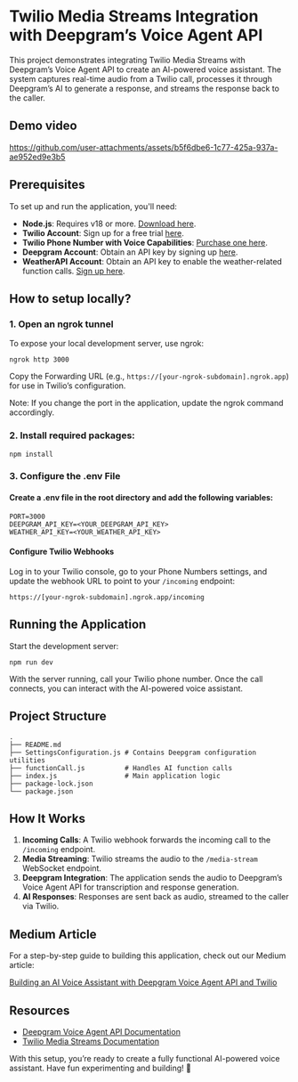 # Twilio Media Streams Integration with Deepgram’s Voice Agent API

This project demonstrates integrating Twilio Media Streams with Deepgram’s Voice Agent API to create an AI-powered voice assistant. The system captures real-time audio from a Twilio call, processes it through Deepgram’s AI to generate a response, and streams the response back to the caller.

## Demo video

https://github.com/user-attachments/assets/b5f6dbe6-1c77-425a-937a-ae952ed9e3b5

## Prerequisites

To set up and run the application, you'll need:

- **Node.js**: Requires v18 or more. [Download here](https://nodejs.org/).
- **Twilio Account**: Sign up for a free trial [here](https://www.twilio.com/try-twilio).
- **Twilio Phone Number with Voice Capabilities**: [Purchase one here](https://www.twilio.com/docs/phone-numbers).
- **Deepgram Account**: Obtain an API key by signing up [here](https://console.deepgram.com/).
- **WeatherAPI Account**: Obtain an API key to enable the weather-related function calls. [Sign up here](https://www.weatherapi.com/).

## How to setup locally?

### 1. Open an ngrok tunnel

To expose your local development server, use ngrok:

```
ngrok http 3000
```

Copy the Forwarding URL (e.g., `https://[your-ngrok-subdomain].ngrok.app`) for use in Twilio’s configuration.

Note: If you change the port in the application, update the ngrok command accordingly.

### 2. Install required packages:

```
npm install
```

### 3. Configure the .env File

#### Create a .env file in the root directory and add the following variables:

```
PORT=3000
DEEPGRAM_API_KEY=<YOUR_DEEPGRAM_API_KEY>
WEATHER_API_KEY=<YOUR_WEATHER_API_KEY>
```

#### Configure Twilio Webhooks

Log in to your Twilio console, go to your Phone Numbers settings, and update the webhook URL to point to your `/incoming` endpoint:

```
https://[your-ngrok-subdomain].ngrok.app/incoming
```

## Running the Application

Start the development server:

```
npm run dev
```

With the server running, call your Twilio phone number. Once the call connects, you can interact with the AI-powered voice assistant.

## Project Structure

```
.
├── README.md
├── SettingsConfiguration.js # Contains Deepgram configuration utilities
├── functionCall.js          # Handles AI function calls
├── index.js                 # Main application logic
├── package-lock.json
└── package.json
```

## How It Works

1. **Incoming Calls**: A Twilio webhook forwards the incoming call to the `/incoming` endpoint.
2. **Media Streaming**: Twilio streams the audio to the `/media-stream` WebSocket endpoint.
3. **Deepgram Integration**: The application sends the audio to Deepgram’s Voice Agent API for transcription and response generation.
4. **AI Responses**: Responses are sent back as audio, streamed to the caller via Twilio.

## Medium Article

For a step-by-step guide to building this application, check out our Medium article:

[Building an AI Voice Assistant with Deepgram Voice Agent API and Twilio](https://medium.com/@prakhar.bhardwaj/building-an-ai-voice-assistant-with-deepgram-voice-agent-api-and-twilio-c8dcdc77dc23)

## Resources

- [Deepgram Voice Agent API Documentation](https://developers.deepgram.com/docs/voice-agent-settings-configuration)
- [Twilio Media Streams Documentation](https://www.twilio.com/docs/voice/twiml/stream)

With this setup, you’re ready to create a fully functional AI-powered voice assistant. Have fun experimenting and building! 🚀
